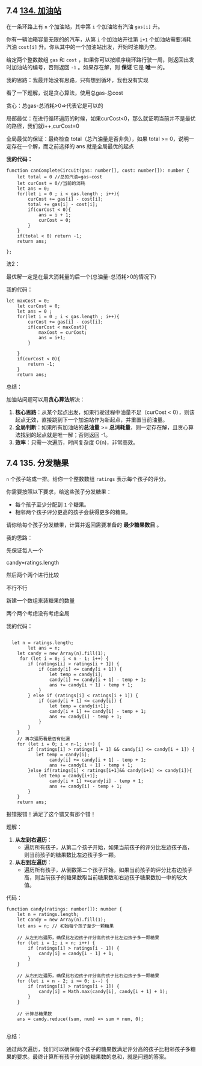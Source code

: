 ﻿## 7.4 [134. 加油站](https://leetcode.cn/problems/gas-station/)

在一条环路上有 `n` 个加油站，其中第 `i` 个加油站有汽油 `gas[i]` 升。

你有一辆油箱容量无限的的汽车，从第 `i` 个加油站开往第 `i+1` 个加油站需要消耗汽油 `cost[i]` 升。你从其中的一个加油站出发，开始时油箱为空。

给定两个整数数组 `gas` 和 `cost` ，如果你可以按顺序绕环路行驶一周，则返回出发时加油站的编号，否则返回 `-1` 。如果存在解，则 **保证** 它是 **唯一** 的。

我的思路：我最开始没有思路，只有想到循环，我也没有实现

看了一下题解，说是贪心算法，使用总gas-总cost

贪心：总gas-总消耗>0=>代表它是可以的

局部最优：在进行循环遍历的时候，如果curCost<0，那么就证明当前并不是最优的路径，我们就i++,curCost=0

全局最优的保证：最终检查 total（总汽油量是否非负），如果 total >= 0，说明一定存在一个解，而之前选择的 ans 就是全局最优的起点

**我的代码：**

```
function canCompleteCircuit(gas: number[], cost: number[]): number {
    let total = 0 //总的汽油=gas-cost
    let curCost = 0//当前的消耗
    let ans = 0;
    for(let i = 0 ; i < gas.length ; i++){
        curCost += gas[i] - cost[i];
        total += gas[i] - cost[i];
        if(curCost < 0){
            ans = i + 1;
            curCost = 0;
        }
    }
    if(total < 0) return -1;
    return ans;

};

```

法2：

最优解一定是在最大消耗量的后一个(总油量-总消耗>0的情况下)

我的代码：

```
let maxCost = 0;
    let curCost = 0;
    let ans = 0 ;
    for(let i = 0 ; i < gas.length ; i++){
        curCost += gas[i] - cost[i];
        if(curCost < maxCost){
            maxCost = curCost;
            ans = i+1;
        }

    }
    if(curCost < 0){
        return -1;
    }
    return ans;
```

总结：

加油站问题可以用**贪心算法**解决：

1. **核心思路**：从某个起点出发，如果行驶过程中油量不足（curCost < 0），则该起点无效，直接跳到下一个加油站作为新起点，并重置当前油量。
2. **全局判断**：如果所有加油站的**总油量** >= **总消耗量**，则一定存在解，且贪心算法找到的起点就是唯一解；否则返回 -1。
3. **效率**：只需一次遍历，时间复杂度 O(n)，非常高效。

## 7.4  135. 分发糖果

`n` 个孩子站成一排。给你一个整数数组 `ratings` 表示每个孩子的评分。

你需要按照以下要求，给这些孩子分发糖果：

- 每个孩子至少分配到 `1` 个糖果。
- 相邻两个孩子评分更高的孩子会获得更多的糖果。

请你给每个孩子分发糖果，计算并返回需要准备的 **最少糖果数目** 。

我的思路：

先保证每人一个

candy=ratings.length

然后两个两个进行比较

不行不行

新建一个数组来装糖果的数量

两个两个考虑没有考虑全局

我的代码：

```

  let n = ratings.length;
        let ans = n;
    let candy = new Array(n).fill(1);
     for (let i = 0; i < n - 1; i++) {
        if (ratings[i] > ratings[i + 1]) {
            if (candy[i] <= candy[i + 1]) {
                let temp = candy[i];
                candy[i] += candy[i + 1] - temp + 1;
                ans += candy[i + 1] - temp + 1;
            }
        } else if (ratings[i] < ratings[i + 1]) {
            if (candy[i + 1] <= candy[i]) {
                let temp = candy[i+1];
                candy[i + 1] += candy[i] - temp + 1;
                ans += candy[i] - temp + 1;
            }
        }
    }
    // 再次遍历看是否有纰漏
    for (let i = 0; i < n-1; i++) {
        if (ratings[i] > ratings[i + 1] && candy[i] <= candy[i + 1]) {
           let temp = candy[i];
                candy[i] += candy[i + 1] - temp + 1;
                ans += candy[i + 1] - temp + 1;
        }else if(ratings[i] < ratings[i+1]&& candy[i+1] <= candy[i]){
            let temp = candy[i+1];
                candy[i + 1] +=candy[i] - temp + 1;
                ans += candy[i] - temp + 1;
        }
    }
    return ans;
```

报错报错！满足了这个错又有那个错！

题解：

1. **从左到右遍历**：
   - 遍历所有孩子，从第二个孩子开始，如果当前孩子的评分比左边孩子高，则当前孩子的糖果数比左边孩子多一颗。
2. **从右到左遍历**：
   - 遍历所有孩子，从倒数第二个孩子开始，如果当前孩子的评分比右边孩子高，则当前孩子的糖果数取当前糖果数和右边孩子糖果数加一中的较大值。

代码：

```
function candy(ratings: number[]): number {
    let n = ratings.length;
    let candy = new Array(n).fill(1);
    let ans = n; // 初始每个孩子至少一颗糖果

    // 从左到右遍历，确保比左边孩子评分高的孩子比左边孩子多一颗糖果
    for (let i = 1; i < n; i++) {
        if (ratings[i] > ratings[i - 1]) {
            candy[i] = candy[i - 1] + 1;
        }
    }

    // 从右到左遍历，确保比右边孩子评分高的孩子比右边孩子多一颗糖果
    for (let i = n - 2; i >= 0; i--) {
        if (ratings[i] > ratings[i + 1]) {
            candy[i] = Math.max(candy[i], candy[i + 1] + 1);
        }
    }

    // 计算总糖果数
    ans = candy.reduce((sum, num) => sum + num, 0);
  
```

总结：

通过两次遍历，我们可以确保每个孩子的糖果数满足评分高的孩子比相邻孩子多糖果的要求。最终计算所有孩子分到的糖果数的总和，就是问题的答案。
